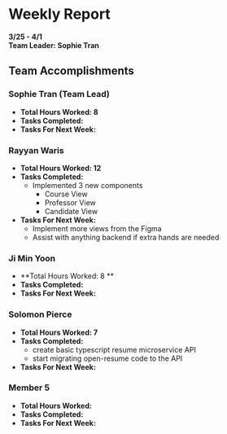# Weekly Report  
**3/25 - 4/1**  
**Team Leader: Sophie Tran**

## Team Accomplishments  
### Sophie Tran (Team Lead)
- **Total Hours Worked: 8**
- **Tasks Completed:**
- **Tasks For Next Week:**

### Rayyan Waris
- **Total Hours Worked: 12**
- **Tasks Completed:**
   - Implemented 3 new components
     - Course View
     - Professor View
     - Candidate View
- **Tasks For Next Week:**
   - Implement more views from the Figma
   - Assist with anything backend if extra hands are needed

### Ji Min Yoon
- **Total Hours Worked: 8 **
- **Tasks Completed:**
- **Tasks For Next Week:**

### Solomon Pierce
- **Total Hours Worked: 7**
- **Tasks Completed:**
  - create basic typescript resume microservice API
  - start migrating open-resume code to the API
- **Tasks For Next Week:**

### Member 5
- **Total Hours Worked:**
- **Tasks Completed:**
- **Tasks For Next Week:**
